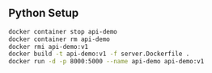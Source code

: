 Python Setup
------------

```bash
docker container stop api-demo
docker container rm api-demo
docker rmi api-demo:v1
docker build -t api-demo:v1 -f server.Dockerfile .
docker run -d -p 8000:5000 --name api-demo api-demo:v1
```